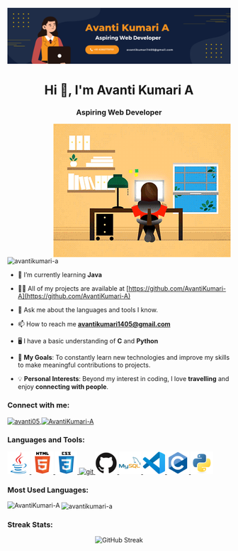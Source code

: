 [![MasterHead](https://github.com/AvantiKumari-A/AvantiKumari-A/blob/main/Github%20Banner.png)](https://github.com/AvantiKumari-A)
<h1 align="center">Hi 👋, I'm Avanti Kumari A</h1>
<h3 align="center">Aspiring Web Developer</h3>
<img align="right" alt="Coding" width="400" src="https://github.com/AvantiKumari-A/AvantiKumari-A/blob/main/anime%201.gif">
<p align="left"> <img src="https://komarev.com/ghpvc/?username=avantikumari-a&label=Profile%20views&color=0e75b6&style=flat" alt="avantikumari-a" /> </p>

- 🌱 I’m currently learning **Java**

- 👨‍💻 All of my projects are available at [https://github.com/AvantiKumari-A](https://github.com/AvantiKumari-A)

- 💬 Ask me about the languages and tools I know.

- 📫 How to reach me **avantikumari1405@gmail.com**

- 🖥️ I have a basic understanding of **C** and **Python**

- 🎯 **My Goals**: To constantly learn new technologies and improve my skills to make meaningful contributions to projects.

- 💡 **Personal Interests**: Beyond my interest in coding, I love **travelling** and enjoy **connecting with people**.

<h3 align="left">Connect with me:</h3>
<p align="left">
  <a href="https://www.linkedin.com/in/avanti05/" target="blank">
    <img align="center" src="https://raw.githubusercontent.com/rahuldkjain/github-profile-readme-generator/master/src/images/icons/Social/linked-in-alt.svg" alt="avanti05" height="30" width="40" />
  </a>
  <a href="https://github.com/AvantiKumari-A" target="blank">
    <img align="center" src="https://raw.githubusercontent.com/rahuldkjain/github-profile-readme-generator/master/src/images/icons/Social/github.svg" alt="AvantiKumari-A" height="30" width="40" />
  </a>
</p>

<h3 align="left">Languages and Tools:</h3>
<p align="left"> 
  <a href="https://www.java.com" target="_blank" rel="noreferrer"> 
    <img src="https://raw.githubusercontent.com/devicons/devicon/master/icons/java/java-original.svg" alt="java" width="50" height="50"/> 
  </a> 
  <a href="https://www.w3.org/html/" target="_blank" rel="noreferrer"> 
    <img src="https://raw.githubusercontent.com/devicons/devicon/master/icons/html5/html5-original-wordmark.svg" alt="html5" width="50" height="50"/> 
  </a> 
  <a href="https://www.w3schools.com/css/" target="_blank" rel="noreferrer"> 
    <img src="https://raw.githubusercontent.com/devicons/devicon/master/icons/css3/css3-original-wordmark.svg" alt="css3" width="50" height="50"/> 
  </a> 
  <a href="https://git-scm.com/" target="_blank" rel="noreferrer"> 
    <img src="https://www.vectorlogo.zone/logos/git-scm/git-scm-icon.svg" alt="git" width="50" height="50"/> 
  </a> 
  <a href="https://github.com/" target="_blank" rel="noreferrer"> 
    <img src="https://raw.githubusercontent.com/devicons/devicon/master/icons/github/github-original.svg" alt="github" width="50" height="50"/> 
  </a> 
  <a href="https://www.mysql.com/" target="_blank" rel="noreferrer"> 
    <img src="https://raw.githubusercontent.com/devicons/devicon/master/icons/mysql/mysql-original-wordmark.svg" alt="mysql" width="50" height="50"/> 
  </a> 
  <a href="https://code.visualstudio.com/" target="_blank" rel="noreferrer"> 
    <img src="https://raw.githubusercontent.com/devicons/devicon/master/icons/vscode/vscode-original.svg" alt="vs code" width="50" height="50"/> 
  </a>
  <!-- Basics languages -->
  <a href="https://www.cprogramming.com/" target="_blank" rel="noreferrer">
    <img src="https://raw.githubusercontent.com/devicons/devicon/master/icons/c/c-original.svg" alt="c" width="50" height="50"/>
  </a>
  <a href="https://www.python.org" target="_blank" rel="noreferrer">
    <img src="https://raw.githubusercontent.com/devicons/devicon/master/icons/python/python-original.svg" alt="python" width="50" height="50"/>
  </a>
</p>

<h3 align="left">Most Used Languages:</h3>
<p><img align="left" src="https://github-readme-stats.vercel.app/api/top-langs/?username=AvantiKumari-A&show_icons=true&locale=en&layout=compact&hide=jupyter%20notebook&langs_count=8" alt="AvantiKumari-A" /></p>

<p>&nbsp;<img align="center" src="https://github-readme-stats.vercel.app/api?username=avantikumari-a&show_icons=true&locale=en" alt="avantikumari-a" /></p>

<h3 align="left">Streak Stats:</h3>
<p align="center">
  <img src="https://streak-stats.demolab.com/?user=AvantiKumari-A&theme=highcontrast" alt="GitHub Streak" />
</p>
